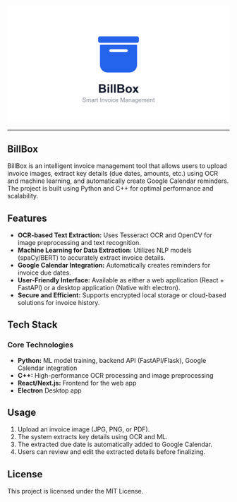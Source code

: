 <div align="center">
  <img src="src/web/public/og-image.png" alt="billbox-logo" width="1200"/>
</div>

---
## BillBox

BillBox is an intelligent invoice management tool that allows users to upload invoice images, extract key details (due dates, amounts, etc.) using OCR and machine learning, and automatically create Google Calendar reminders. The project is built using Python and C++ for optimal performance and scalability.

## Features

- **OCR-based Text Extraction:** Uses Tesseract OCR and OpenCV for image preprocessing and text recognition.
- **Machine Learning for Data Extraction:** Utilizes NLP models (spaCy/BERT) to accurately extract invoice details.
- **Google Calendar Integration:** Automatically creates reminders for invoice due dates.
- **User-Friendly Interface:** Available as either a web application (React + FastAPI) or a desktop application (Native with electron).
- **Secure and Efficient:** Supports encrypted local storage or cloud-based solutions for invoice history.

## Tech Stack

### Core Technologies

- **Python:** ML model training, backend API (FastAPI/Flask), Google Calendar integration
- **C++:** High-performance OCR processing and image preprocessing
- **React/Next.js:** Frontend for the web app
- **Electron** Desktop app

## Usage

1. Upload an invoice image (JPG, PNG, or PDF).
2. The system extracts key details using OCR and ML.
3. The extracted due date is automatically added to Google Calendar.
4. Users can review and edit the extracted details before finalizing.

## License

This project is licensed under the MIT License.

